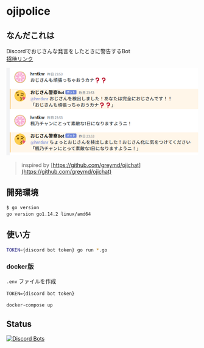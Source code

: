 # ojipolice

## なんだこれは
Discordでおじさんな発言をしたときに警告するBot  
[招待リンク](https://discord.com/api/oauth2/authorize?client_id=712899313432395817&permissions=67584&scope=bot)

![screenshot](./assets/screenshot.png)

> inspired by [https://github.com/greymd/ojichat](https://github.com/greymd/ojichat)

## 開発環境

```bash
$ go version
go version go1.14.2 linux/amd64
```

## 使い方
```sh
TOKEN={discord bot token} go run *.go
```

### docker版
`.env` ファイルを作成
```
TOKEN={discord bot token}
```

```sh
docker-compose up
```

## Status
[![Discord Bots](https://top.gg/api/widget/712899313432395817.svg)](https://top.gg/bot/712899313432395817)
